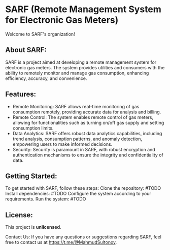 # SARF (Remote Management System for Electronic Gas Meters)
Welcome to SARF's organization!

## About SARF:
SARF is a project aimed at developing a remote management system for electronic gas meters. The system provides utilities and consumers with the ability to remotely monitor and manage gas consumption, enhancing efficiency, accuracy, and convenience.

## Features:
- Remote Monitoring: SARF allows real-time monitoring of gas consumption remotely, providing accurate data for analysis and billing.
- Remote Control: The system enables remote control of gas meters, allowing for functionalities such as turning on/off gas supply and setting consumption limits.
- Data Analytics: SARF offers robust data analytics capabilities, including trend analysis, consumption patterns, and anomaly detection, empowering users to make informed decisions.
- Security: Security is paramount in SARF, with robust encryption and authentication mechanisms to ensure the integrity and confidentiality of data.

## Getting Started:
To get started with SARF, follow these steps:
Clone the repository: #TODO
Install dependencies: #TODO
Configure the system according to your requirements.
Run the system: #TODO

## License:
This project is **unlicensed**.

Contact Us:
If you have any questions or suggestions regarding SARF, feel free to contact us at https://t.me/@MahmudSultonov.
